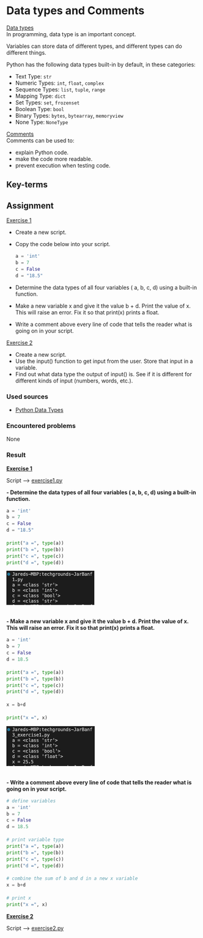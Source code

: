 # Data types and Comments

<ins>Data types</ins>  
In programming, data type is an important concept.

Variables can store data of different types, and different types can do different things.

Python has the following data types built-in by default, in these categories:
- Text Type:        `str`
- Numeric Types: 	`int`, `float`, `complex`
- Sequence Types: 	`list`, `tuple`, `range`
- Mapping Type: 	`dict`
- Set Types: 	    `set`, `frozenset`
- Boolean Type: 	`bool`
- Binary Types:     `bytes`, `bytearray`, `memoryview`
- None Type: 	    `NoneType`

<ins>Comments</ins>  
Comments can be used to:

- explain Python code.
- make the code more readable.
- prevent execution when testing code.

## Key-terms


## Assignment

<ins>Exercise 1</ins>

- Create a new script.
- Copy the code below into your script.

    ```py
    a = 'int'
    b = 7
    c = False
    d = "18.5"
    ```

- Determine the data types of all four variables ( a, b, c, d) using a built-in function.
- Make a new variable x and give it the value b + d. Print the value of x. This will raise an error. Fix it so that print(x) prints a float.
- Write a comment above every line of code that tells the reader what is going on in your script.

<ins>Exercise 2</ins>

- Create a new script.
- Use the input() function to get input from the user. Store that input in a variable.
- Find out what data type the output of input() is. See if it is different for different kinds of input (numbers, words, etc.).


### Used sources
- [Python Data Types](https://www.w3schools.com/python/python_datatypes.asp)

### Encountered problems
None

### Result

**<ins>Exercise 1</ins>**

Script --> [exercise1.py](/09_Python/includes/03_exercise1.py)

**- Determine the data types of all four variables ( a, b, c, d) using a built-in function.**

```py
a = 'int'
b = 7
c = False
d = "18.5"

print("a =", type(a))
print("b =", type(b))
print("c =", type(c))
print("d =", type(d))
```

![exercise1.py](/09_Python/includes/03_data-types_comments1-1.png)<br><br>

**- Make a new variable x and give it the value b + d. Print the value of x. This will raise an error. Fix it so that print(x) prints a float.**

```py
a = 'int'
b = 7
c = False
d = 18.5

print("a =", type(a))
print("b =", type(b))
print("c =", type(c))
print("d =", type(d))

x = b+d

print("x =", x)
```

![exercise1.py](/09_Python/includes/03_data-types_comments1-2.png)<br><br>

**- Write a comment above every line of code that tells the reader what is going on in your script.**

```py
# define variables
a = 'int'
b = 7
c = False
d = 18.5

# print variable type
print("a =", type(a))
print("b =", type(b))
print("c =", type(c))
print("d =", type(d))

# combine the sum of b and d in a new x variable
x = b+d

# print x
print("x =", x)
```

**<ins>Exercise 2</ins>**

Script --> [exercise2.py](/09_Python/includes/03_exercise2.py)